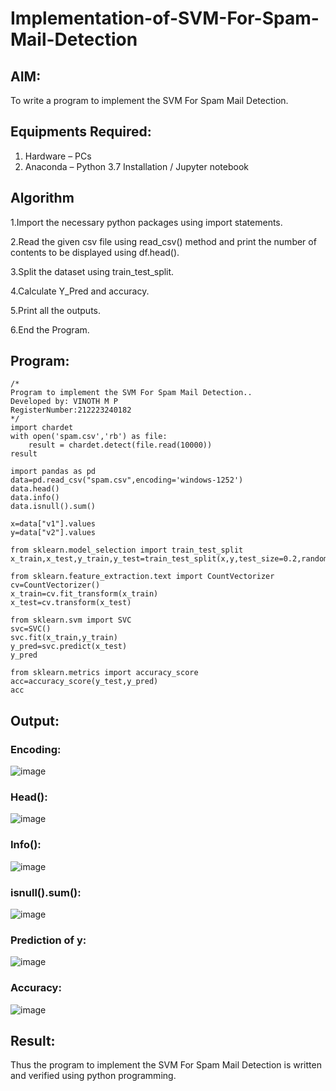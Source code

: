 # Implementation-of-SVM-For-Spam-Mail-Detection

## AIM:
To write a program to implement the SVM For Spam Mail Detection.

## Equipments Required:
1. Hardware – PCs
2. Anaconda – Python 3.7 Installation / Jupyter notebook

## Algorithm
1.Import the necessary python packages using import statements.

2.Read the given csv file using read_csv() method and print the number of contents to be displayed using df.head().

3.Split the dataset using train_test_split.

4.Calculate Y_Pred and accuracy.

5.Print all the outputs.

6.End the Program.

## Program:
```
/*
Program to implement the SVM For Spam Mail Detection..
Developed by: VINOTH M P
RegisterNumber:212223240182
*/
import chardet
with open('spam.csv','rb') as file:
    result = chardet.detect(file.read(10000))
result

import pandas as pd
data=pd.read_csv("spam.csv",encoding='windows-1252')
data.head()
data.info()
data.isnull().sum()

x=data["v1"].values
y=data["v2"].values

from sklearn.model_selection import train_test_split
x_train,x_test,y_train,y_test=train_test_split(x,y,test_size=0.2,random_state=0)

from sklearn.feature_extraction.text import CountVectorizer
cv=CountVectorizer()
x_train=cv.fit_transform(x_train)
x_test=cv.transform(x_test)

from sklearn.svm import SVC
svc=SVC()
svc.fit(x_train,y_train)
y_pred=svc.predict(x_test)
y_pred

from sklearn.metrics import accuracy_score
acc=accuracy_score(y_test,y_pred)
acc
```

## Output:
### Encoding:
![image](https://github.com/user-attachments/assets/fae5d304-fe30-43aa-9eba-8255a181fb9f)

### Head():
![image](https://github.com/user-attachments/assets/d824d63e-db25-42b9-823f-7cf6c2a12a78)

### Info():
![image](https://github.com/user-attachments/assets/028ed981-94bf-404b-941b-06098c18339d)

### isnull().sum():
![image](https://github.com/user-attachments/assets/d5f2de14-34de-4a6b-a3db-0a7ee283d451)

### Prediction of y:
![image](https://github.com/user-attachments/assets/c88796f9-99ab-492f-835b-460e7eea06b3)

### Accuracy:
![image](https://github.com/user-attachments/assets/95288e43-ac2a-4515-8adb-f312844cede0)


## Result:
Thus the program to implement the SVM For Spam Mail Detection is written and verified using python programming.
